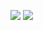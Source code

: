 ![](https://github-readme-stats.vercel.app/api?username=sharo-jef&show_icons=true?&theme=dark)
![](https://github-readme-stats.vercel.app/api/top-langs/?username=sharo-jef&theme=dark)

